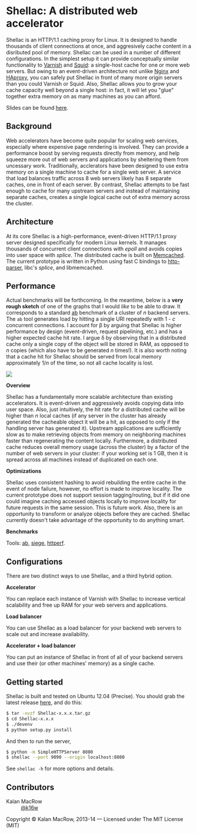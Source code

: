 # Shellac: A distributed web accelerator

Shellac is an HTTP/1.1 caching proxy for Linux. It is designed to handle thousands of client connections at once, and aggresively cache content in a disributed pool of memory. Shellac can be used in a number of different configurations. In the simplest setup it can provide conceptually similar functionality to <a href="https://www.varnish-cache.org">Varnish</a> and <a href="http://www.squid-cache.org">Squid</a>: a single-host cache for one or more web servers. But owing to an event-driven architecture not unlike <a href="http://nginx.com">Nginx</a> and <a href="http://haproxy.1wt.eu">HAproxy</a>, you can safely put Shellac in front of many more origin servers than you could Varnish or Squid. Also, Shellac allows you to grow your cache capacity well beyond a single host: in fact, it will let you "glue" together extra memory on as many machines as you can afford. 

Slides can be found <a href="http://goo.gl/OGjlVW">here</a>.

## Background

Web accelerators have become quite popular for scaling web services, especially where expensive page rendering is involved. They can provide a performance boost by serving requests directly from memory, and help squeeze more out of web servers and applications by sheltering them from uncessary work. Traditionally, acclerators have been designed to use extra memory on a single machine to cache for a single web server. A service that load balances traffic across 8 web servers likely has 8 separate caches, one in front of each server. By contrast, Shellac attempts to be fast enough to cache for many upstream servers and instead of maintaining separate caches, creates a single logical cache out of extra memory across the cluster.  

## Architecture

At its core Shellac is a high-performance, event-driven HTTP/1.1 proxy server designed specifically for modern Linux kernels. It manages thousands of concurrent client connections with <i>epoll</i> and avoids copies into user space with <i>splice</i>. The distributed cache is built on <a href="http://memcached.org">Memcached</a>. The current prototype is written in Python using fast C bindings to <a href="https://github.com/joyent/http-parser">http-parser</a>, libc's <i>splice</i>, and libmemcached. 

## Performance

Actual benchmarks will be forthcoming. In the meantime, below is a <b>very rough sketch</b> of one of the graphs that I would <i>like</i> to be able to draw. It corresponds to a standard <a href="http://httpd.apache.org/docs/2.2/programs/ab.html">ab</a> benchmark of a cluster of <i>n</i> backend servers. The <code>ab</code> tool generates load by hitting a single URI repeatedly with 1 - <i>c</i> concurrent connections. I account for &beta; by arguing that Shellac is higher performance by design (event-driven, request pipelining, etc.) and has a higher expected cache hit rate. I argue &delta; by observing that in a distributed cache only a single copy of the object will be stored in RAM, as opposed to <i>n</i> copies (which also have to be generated <i>n</i> times!). It is also worth noting that a cache hit for Shellac should be served from local memory approximately 1/<i>n</i> of the time, so not all cache locality is lost.

<img src="https://dl.dropboxusercontent.com/u/55111805/Shellac.png" />

<b>Overview</b>

Shellac has a fundamentally more scalable architecture than existing accelerators. It is event-driven and aggressively avoids copying data into user space. Also, just intuitively, the hit rate for a distributed cache will be higher than <i>n</i> local caches (if any server in the cluster has already generated the cacheable object it will be a hit, as opposed to only if the handling server has generated it). Upstream applications are sufficiently slow as to make retrieving objects from memory on neighboring machines faster than regenerating the content locally. Furthermore, a distributed cache reduces overall memory usage (across the cluster) by a factor of the number of web servers in your cluster: if your working set is 1 GB, then it is spread across all machines instead of duplicated on each one.

<b>Optimizations</b>

Shellac uses consistent hashing to avoid rebuilding the entire cache in the event of node failure, however, no effort is made to improve locality. The current prototype does not support session tagging/routing, but if it did one could imagine caching accessed objects locally to improve locality for future requests in the same session. This is future work. Also, there is an opportunity to transform or analyze objects before they are cached. Shellac currently doesn't take advantage of the opportunity to do anything smart.  

<b>Benchmarks</b>

Tools: <a href="http://httpd.apache.org/docs/2.2/programs/ab.html">ab</a>, <a href="http://www.joedog.org/siege-home/">siege</a>, <a href="http://www.hpl.hp.com/research/linux/httperf/">httperf</a>.

<!--
First of all, I'd like to benchmark RPS for Nginx on its own, and then put Shellac in front of it (without caching) to get a lower-bound on Shellac's overhead. With that I would like to look at Shellac vs. Varnish with a single web server, and then multiple servers using HAproxy to load balance. Finally, it would be interesting to compare Shellac and HAproxy itself. I would not expect the Shellac prototype to fare well against the battle-hardened HAproxy, but it might give some indication of the Python overhead.
-->

## Configurations

There are two distinct ways to use Shellac, and a third hybrid option. 

<b>Accelerator</b>

You can replace each instance of Varnish with Shellac to increase vertical scalability and free up RAM for your web servers and applications.

<b>Load balancer</b>

You can use Shellac as a load balancer for your backend web servers to scale out and increase availability.

<b>Accelerator + load balancer</b>

You can put an instance of Shellac in front of all of your backend servers and use their (or other machines' memory) as a single cache.

## Getting started

Shellac is built and tested on Ubuntu 12.04 (Precise). You should grab the latest release <a href="https://github.com/kmacrow/Shellac/releases">here</a>, and do this:

```bash
$ tar -xvzf Shellac-x.x.x.tar.gz
$ cd Shellac-x.x.x
$ ./devenv
$ python setup.py install
```
And then to run the server,

```bash
$ python -m SimpleHTTPServer 8080
$ shellac --port 9090 --origin localhost:8080 
```
See <code>shellac -h</code> for more options and details.

## Contributors

<dl>
	<dt>Kalan MacRow</dt>
	<dd><a href="#">@k16w</a></dd>
</dl>

Copyright &copy; Kalan MacRow, 2013-14 &mdash; Licensed under The MIT License (MIT)




